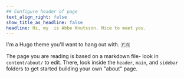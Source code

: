 ```yaml
---
## Configure header of page
text_align_right: false
show_title_as_headline: false
headline: Hi, my  is Abbe Knutsson. Nice to meet you.
---
```


<!-- this is a subheadline -->
I'm a Hugo theme you'll want to hang out with. :fr: 

The page you are reading is based on a markdown file- look in `content/about/` to edit. There, look inside the `header`, `main`, and `sidebar` folders to get started building your own "about" page.